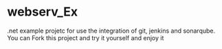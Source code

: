 # webserv_Ex
.net example projetc for use the integration of git, jenkins and sonarqube. You can Fork this project and try it yourself and enjoy it
